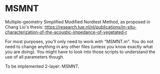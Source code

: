 # MSMNT
Multiple-geometry Simplified Modified Nordtest Method, as proposed in Chang Liu's thesis: https://research.tue.nl/nl/publications/in-situ-characterization-of-the-acoustic-impedance-of-vegetated-r

For most purposes, you'll only need to work with "MSMNT.m". You do not need to change anything in any other files (unless you know exactly what you are doing). You might have to look into those scripts to understand the use of all parameters though.

To be implemented
2-layer: MSMNT.
